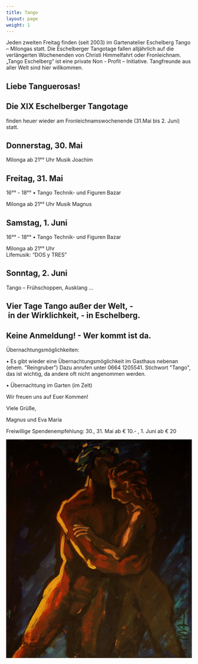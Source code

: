 ```yaml
---
title: Tango
layout: page
weight: 1
---
```


Jeden zweiten Freitag finden (seit 2003) im Gartenatelier Eschelberg Tango – Milongas statt. Die Eschelberger Tangotage fallen alljährlich auf die verlängerten Wochenenden von Christi Himmelfahrt oder Fronleichnam.  
„Tango Eschelberg“ ist eine private Non - Profit – Initiative. Tangfreunde aus aller Welt sind hier willkommen.

## Liebe Tanguerosas!

## Die XIX Eschelberger Tangotage 
finden heuer wieder am Fronleichnamswochenende (31.Mai bis 2. Juni) statt.

## Donnerstag, 30. Mai
Milonga ab 21°° Uhr 
Musik Joachim

## Freitag, 31. Mai
16°° - 18°° • Tango Technik- und Figuren Bazar

Milonga ab 21°° Uhr 
Musik Magnus

## Samstag, 1. Juni
16°° - 18°° • Tango Technik- und Figuren Bazar

Milonga ab 21°° Uhr  
Lifemusik: “DOS y TRES” 

## Sonntag, 2. Juni
Tango – Frühschoppen,
Ausklang …

## Vier Tage Tango außer der Welt, - in der Wirklichkeit, - in Eschelberg.

## Keine Anmeldung! - Wer kommt ist da.

Übernachtungsmöglichkeiten:

• Es gibt wieder eine Übernachtungsmöglichkeit im Gasthaus nebenan (ehem. "Reingruber") Dazu anrufen unter 0664 1205541. Stichwort "Tango", das ist wichtig, da andere oft nicht angenommen werden.

• Übernachtung im Garten (im Zelt) 

Wir freuen uns auf Euer Kommen! 

Viele Grüße,

Magnus und Eva Maria

Freiwillige Spendenempfehlung: 30., 31. Mai ab € 10.- , 1. Juni ab € 20



![Titel](/files/tango/TB12_248.jpg)

